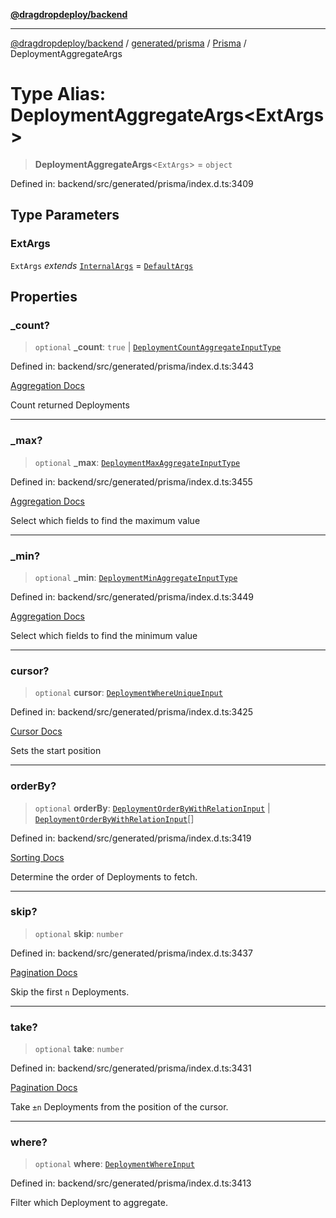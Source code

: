 [**@dragdropdeploy/backend**](../../../../../README.md)

***

[@dragdropdeploy/backend](../../../../../README.md) / [generated/prisma](../../../README.md) / [Prisma](../README.md) / DeploymentAggregateArgs

# Type Alias: DeploymentAggregateArgs\<ExtArgs\>

> **DeploymentAggregateArgs**\<`ExtArgs`\> = `object`

Defined in: backend/src/generated/prisma/index.d.ts:3409

## Type Parameters

### ExtArgs

`ExtArgs` *extends* [`InternalArgs`](../../../runtime/library/type-aliases/InternalArgs.md) = [`DefaultArgs`](../../../runtime/library/type-aliases/DefaultArgs.md)

## Properties

### \_count?

> `optional` **\_count**: `true` \| [`DeploymentCountAggregateInputType`](DeploymentCountAggregateInputType.md)

Defined in: backend/src/generated/prisma/index.d.ts:3443

[Aggregation Docs](https://www.prisma.io/docs/concepts/components/prisma-client/aggregations)

Count returned Deployments

***

### \_max?

> `optional` **\_max**: [`DeploymentMaxAggregateInputType`](DeploymentMaxAggregateInputType.md)

Defined in: backend/src/generated/prisma/index.d.ts:3455

[Aggregation Docs](https://www.prisma.io/docs/concepts/components/prisma-client/aggregations)

Select which fields to find the maximum value

***

### \_min?

> `optional` **\_min**: [`DeploymentMinAggregateInputType`](DeploymentMinAggregateInputType.md)

Defined in: backend/src/generated/prisma/index.d.ts:3449

[Aggregation Docs](https://www.prisma.io/docs/concepts/components/prisma-client/aggregations)

Select which fields to find the minimum value

***

### cursor?

> `optional` **cursor**: [`DeploymentWhereUniqueInput`](DeploymentWhereUniqueInput.md)

Defined in: backend/src/generated/prisma/index.d.ts:3425

[Cursor Docs](https://www.prisma.io/docs/concepts/components/prisma-client/pagination#cursor-based-pagination)

Sets the start position

***

### orderBy?

> `optional` **orderBy**: [`DeploymentOrderByWithRelationInput`](DeploymentOrderByWithRelationInput.md) \| [`DeploymentOrderByWithRelationInput`](DeploymentOrderByWithRelationInput.md)[]

Defined in: backend/src/generated/prisma/index.d.ts:3419

[Sorting Docs](https://www.prisma.io/docs/concepts/components/prisma-client/sorting)

Determine the order of Deployments to fetch.

***

### skip?

> `optional` **skip**: `number`

Defined in: backend/src/generated/prisma/index.d.ts:3437

[Pagination Docs](https://www.prisma.io/docs/concepts/components/prisma-client/pagination)

Skip the first `n` Deployments.

***

### take?

> `optional` **take**: `number`

Defined in: backend/src/generated/prisma/index.d.ts:3431

[Pagination Docs](https://www.prisma.io/docs/concepts/components/prisma-client/pagination)

Take `±n` Deployments from the position of the cursor.

***

### where?

> `optional` **where**: [`DeploymentWhereInput`](DeploymentWhereInput.md)

Defined in: backend/src/generated/prisma/index.d.ts:3413

Filter which Deployment to aggregate.
